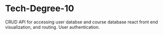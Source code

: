 # Tech-Degree-10
 CRUD API for accessing user databse and course database
 react front end visualization, and routing.
 User authentication.
